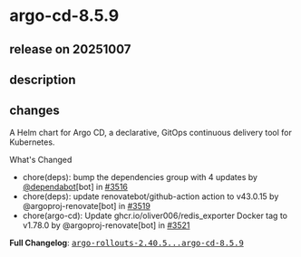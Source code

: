 # argo-cd-8.5.9

## release on 20251007
## description
## changes
A Helm chart for Argo CD, a declarative, GitOps continuous delivery tool for Kubernetes.

What's Changed

* chore(deps): bump the dependencies group with 4 updates by <a class="user-mention notranslate" data-hovercard-type="organization" data-hovercard-url="/orgs/dependabot/hovercard" data-octo-click="hovercard-link-click" data-octo-dimensions="link_type:self" href="https://github.com/dependabot">@dependabot</a>[bot] in <a class="issue-link js-issue-link" data-error-text="Failed to load title" data-id="3483432500" data-permission-text="Title is private" data-url="https://github.com/argoproj/argo-helm/issues/3516" data-hovercard-type="pull_request" data-hovercard-url="/argoproj/argo-helm/pull/3516/hovercard" href="https://github.com/argoproj/argo-helm/pull/3516">#3516</a>
* chore(deps): update renovatebot/github-action action to v43.0.15 by @argoproj-renovate[bot] in <a class="issue-link js-issue-link" data-error-text="Failed to load title" data-id="3485483172" data-permission-text="Title is private" data-url="https://github.com/argoproj/argo-helm/issues/3519" data-hovercard-type="pull_request" data-hovercard-url="/argoproj/argo-helm/pull/3519/hovercard" href="https://github.com/argoproj/argo-helm/pull/3519">#3519</a>
* chore(argo-cd): Update ghcr.io/oliver006/redis_exporter Docker tag to v1.78.0 by @argoproj-renovate[bot] in <a class="issue-link js-issue-link" data-error-text="Failed to load title" data-id="3489866804" data-permission-text="Title is private" data-url="https://github.com/argoproj/argo-helm/issues/3521" data-hovercard-type="pull_request" data-hovercard-url="/argoproj/argo-helm/pull/3521/hovercard" href="https://github.com/argoproj/argo-helm/pull/3521">#3521</a>

<strong>Full Changelog</strong>: <a class="commit-link" href="https://github.com/argoproj/argo-helm/compare/argo-rollouts-2.40.5...argo-cd-8.5.9"><tt>argo-rollouts-2.40.5...argo-cd-8.5.9</tt></a>

